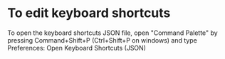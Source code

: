 # To edit keyboard shortcuts

To open the keyboard shortcuts JSON file, open "Command Palette" by pressing Command+Shift+P (Ctrl+Shift+P on windows) and type Preferences: Open Keyboard Shortcuts (JSON)
